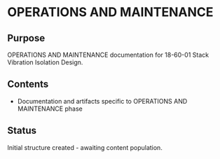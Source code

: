 # OPERATIONS AND MAINTENANCE

## Purpose
OPERATIONS AND MAINTENANCE documentation for 18-60-01 Stack Vibration Isolation Design.

## Contents
- Documentation and artifacts specific to OPERATIONS AND MAINTENANCE phase

## Status
Initial structure created - awaiting content population.
